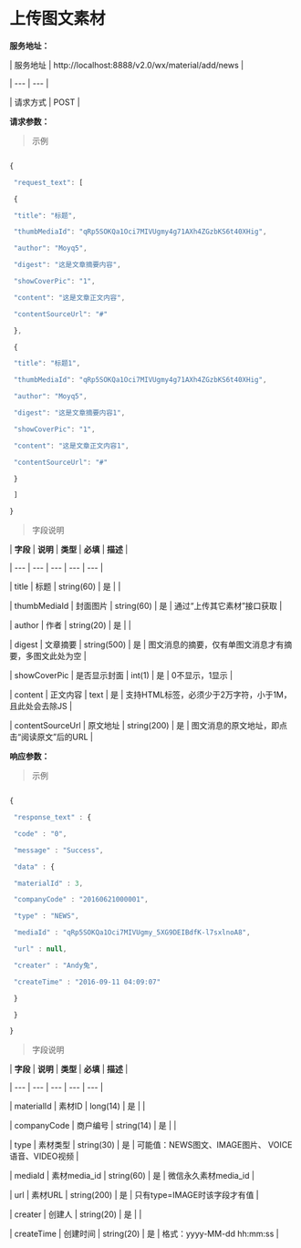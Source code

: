 # 上传图文素材



**服务地址：**



| 服务地址 | http:\/\/localhost:8888\/v2.0\/wx\/material\/add\/news |

| --- | --- |

| 请求方式 | POST |



**请求参数：**



> 示例



```js

{

 "request_text": [

 {

 "title": "标题",

 "thumbMediaId": "qRp5SOKQa1Oci7MIVUgmy4g71AXh4ZGzbKS6t40XHig",

 "author": "Moyq5",

 "digest": "这是文章摘要内容",

 "showCoverPic": "1",

 "content": "这是文章正文内容",

 "contentSourceUrl": "#"

 },

 {

 "title": "标题1",

 "thumbMediaId": "qRp5SOKQa1Oci7MIVUgmy4g71AXh4ZGzbKS6t40XHig",

 "author": "Moyq5",

 "digest": "这是文章摘要内容1",

 "showCoverPic": "1",

 "content": "这是文章正文内容1",

 "contentSourceUrl": "#"

 }

 ]

}

```



> 字段说明



| **字段** | **说明** | **类型** | **必填** | **描述** |

| --- | --- | --- | --- | --- |

| title | 标题 | string\(60\) | 是 | |

| thumbMediaId | 封面图片 | string\(60\) | 是 | 通过“上传其它素材”接口获取 |

| author | 作者 | string\(20\) | 是 | |

| digest | 文章摘要 | string\(500\) | 是 | 图文消息的摘要，仅有单图文消息才有摘要，多图文此处为空 |

| showCoverPic | 是否显示封面 | int\(1\) | 是 | 0不显示，1显示 |

| content | 正文内容 | text | 是 | 支持HTML标签，必须少于2万字符，小于1M，且此处会去除JS |

| contentSourceUrl | 原文地址 | string\(200\) | 是 | 图文消息的原文地址，即点击“阅读原文”后的URL |



**响应参数：**



> 示例



```js

{

 "response_text" : {

 "code" : "0",

 "message" : "Success",

 "data" : {

 "materialId" : 3,

 "companyCode" : "20160621000001",

 "type" : "NEWS",

 "mediaId" : "qRp5SOKQa1Oci7MIVUgmy_5XG9DEIBdfK-l7sxlnoA8",

 "url" : null,

 "creater" : "Andy兔",

 "createTime" : "2016-09-11 04:09:07"

 }

 }

}

```



> 字段说明



| **字段** | **说明** | **类型** | **必填** | **描述** |

| --- | --- | --- | --- | --- |

| materialId | 素材ID | long\(14\) | 是 | |

| companyCode | 商户编号 | string\(14\) | 是 | |

| type | 素材类型 | string\(30\) | 是 | 可能值：NEWS图文、IMAGE图片、 VOICE语音、VIDEO视频 |

| mediaId | 素材media\_id | string\(60\) | 是 | 微信永久素材media\_id |

| url | 素材URL | string\(200\) | 是 | 只有type=IMAGE时该字段才有值 |

| creater | 创建人 | string\(20\) | 是 | |

| createTime | 创建时间 | string\(20\) | 是 | 格式：yyyy-MM-dd hh:mm:ss |




